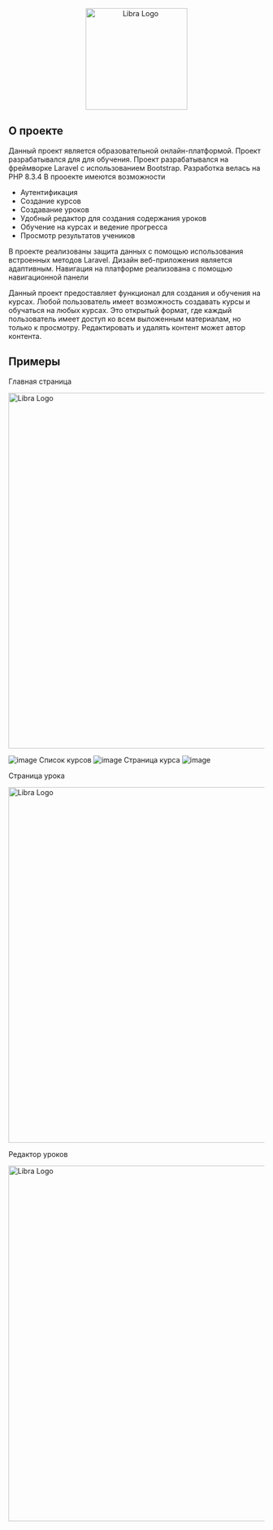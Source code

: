<p align="center"><a href="https://laravel.com" target="_blank"><img src="https://github.com/xantrareq/Online-educational_platform/blob/master/public/myassets/Frame.svg" width="200" alt="Libra Logo"></a></p>

## О проекте

Данный проект является образовательной онлайн-платформой. Проект разрабатывался для для обучения.
Проект разрабатывался на фреймворке Laravel с использованием Bootstrap.
Разработка велась на PHP 8.3.4
В прооекте имеются возможности
- Аутентификация
- Создание курсов
- Создавание уроков
- Удобный редактор для создания содержания уроков
- Обучение на курсах и ведение прогресса
- Просмотр результатов учеников

В проекте реализованы защита данных с помощью использования встроенных методов Laravel.
Дизайн веб-приложения является адаптивным.
Навигация на платформе реализована с помощью навигационной панели

Данный проект предоставляет функционал для создания и обучения на курсах.
Любой пользователь имеет возможность создавать курсы и обучаться на любых курсах.
Это открытый формат, где каждый пользователь имеет доступ ко всем выложенным материалам, но только к просмотру. Редактировать и удалять контент может автор контента.


## Примеры
Главная страница
<p align="left"><a href="https://laravel.com" target="_blank"><img src="https://github.com/xantrareq/Online-educational_platform/assets/90933432/cde10004-079e-4743-a46c-2084d72d729a" width="700" alt="Libra Logo"></a></p>

![image](https://github.com/xantrareq/Online-educational-Platform/assets/90933432/cd5b8a21-318d-4726-b4ae-1a6f46d49cc8)
Список курсов
![image](https://github.com/xantrareq/Online-educational-Platform/assets/90933432/a10930c0-8a69-40cb-8849-8d574113a5ab)
Страница курса
![image](https://github.com/xantrareq/Online-educational-Platform/assets/90933432/77a77891-65a0-49f9-80cc-fe79203505ee)

Страница урока
<p align="left"><a href="https://laravel.com" target="_blank"><img src="https://github.com/xantrareq/Online-educational_platform/assets/90933432/cde10004-079e-4743-a46c-2084d72d729a" width="700" alt="Libra Logo"></a></p>
Редактор уроков
<p align="left"><a href="https://laravel.com" target="_blank"><img src="https://github.com/xantrareq/Online-educational_platform/assets/90933432/a0ec49af-b592-4dfd-aef5-38a818221b6c" width="700" alt="Libra Logo"></a></p>

